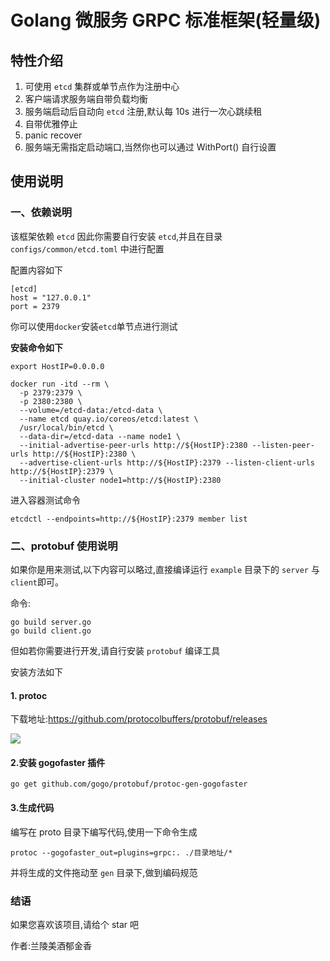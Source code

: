 
# Golang 微服务 GRPC 标准框架(轻量级)

## 特性介绍

1. 可使用 `etcd` 集群或单节点作为注册中心
2. 客户端请求服务端自带负载均衡
3. 服务端启动后自动向 `etcd` 注册,默认每 10s 进行一次心跳续租
4. 自带优雅停止
5. panic recover
6. 服务端无需指定启动端口,当然你也可以通过 WithPort() 自行设置

## 使用说明

### 一、依赖说明

该框架依赖 `etcd` 因此你需要自行安装 `etcd`,并且在目录`configs/common/etcd.toml` 中进行配置

配置内容如下

```
[etcd]
host = "127.0.0.1"
port = 2379
```
你可以使用`docker`安装`etcd`单节点进行测试

**安装命令如下**

```
export HostIP=0.0.0.0
```
```
docker run -itd --rm \
  -p 2379:2379 \
  -p 2380:2380 \
  --volume=/etcd-data:/etcd-data \
  --name etcd quay.io/coreos/etcd:latest \
  /usr/local/bin/etcd \
  --data-dir=/etcd-data --name node1 \
  --initial-advertise-peer-urls http://${HostIP}:2380 --listen-peer-urls http://${HostIP}:2380 \
  --advertise-client-urls http://${HostIP}:2379 --listen-client-urls http://${HostIP}:2379 \
  --initial-cluster node1=http://${HostIP}:2380
```
进入容器测试命令
```
etcdctl --endpoints=http://${HostIP}:2379 member list
```


### 二、protobuf 使用说明
如果你是用来测试,以下内容可以略过,直接编译运行 `example` 目录下的 `server` 与 `client`即可。

命令:
```
go build server.go
go build client.go
```

但如若你需要进行开发,请自行安装 `protobuf` 编译工具

安装方法如下
#### 1. protoc 

下载地址:https://github.com/protocolbuffers/protobuf/releases

![](http://picture.xhyonline.com/imgs/2021/03/606322cadf88fd7b.png)

#### 2.安装 gogofaster 插件

`go get github.com/gogo/protobuf/protoc-gen-gogofaster`

#### 3.生成代码

编写在 proto 目录下编写代码,使用一下命令生成

`protoc --gogofaster_out=plugins=grpc:. ./目录地址/*`

并将生成的文件拖动至 `gen` 目录下,做到编码规范

### 结语

如果您喜欢该项目,请给个 star 吧

作者:兰陵美酒郁金香
